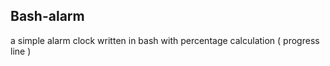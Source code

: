 ## **Bash-alarm**
a simple alarm clock written in bash with percentage calculation ( progress line )

